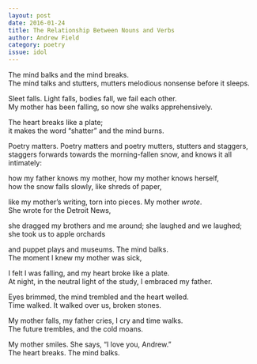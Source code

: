 ```yaml
---
layout: post 
date: 2016-01-24
title: The Relationship Between Nouns and Verbs
author: Andrew Field
category: poetry
issue: idol
---
```

The mind balks and the mind breaks.  
The mind talks and stutters, mutters melodious nonsense before it sleeps.

Sleet falls. Light falls, bodies fall, we fail each other.  
My mother has been falling, so now she walks apprehensively.

The heart breaks like a plate;  
it makes the word “shatter” and the mind burns.

Poetry matters. Poetry matters and poetry mutters, stutters and staggers,  
staggers forwards towards the morning-fallen snow, and knows it all intimately:

how my father knows my mother, how my mother knows herself,  
how the snow falls slowly, like shreds of paper,

like my mother’s writing, torn into pieces. My mother _wrote_.  
She wrote for the Detroit News,

she dragged my brothers and me around; she laughed and we laughed;  
she took us to apple orchards

and puppet plays and museums. The mind balks.  
The moment I knew my mother was sick,

I felt I was falling, and my heart broke like a plate.  
At night, in the neutral light of the study, I embraced my father.

Eyes brimmed, the mind trembled and the heart welled.  
Time walked. It walked over us, broken stones.

My mother falls, my father cries, I cry and time walks.  
The future trembles, and the cold moans.

My mother smiles. She says, “I love you, Andrew.”  
The heart breaks. The mind balks.